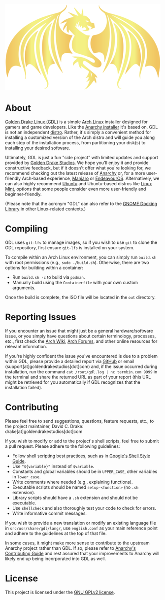 ![Golden Drake](assets/banner.svg)

# About

[Golden Drake Linux (GDL)](https://goldendrakestudios.com/golden-drake-linux/) is a simple [Arch Linux](https://www.archlinux.org/) installer designed for gamers and game developers. Like the [Anarchy installer](https://gitlab.com/anarchyinstaller/installer/) it's based on, GDL is not an independent [distro](https://en.wikipedia.org/wiki/Linux_distribution). Rather, it's simply a convenient method for installing a customized version of the Arch distro and will guide you along each step of the installation process, from partitioning your disk(s) to installing your desired software.

Ultimately, GDL is just a fun "side project" with limited updates and support provided by [Golden Drake Studios](https://goldendrakestudios.com/). We hope you'll enjoy it and provide constructive feedback, but if it doesn't offer what you're looking for, we recommend checking out the latest release of [Anarchy](https://gitlab.com/anarchyinstaller/installer/-/releases) or, for a more user-friendly Arch-based experience, [Manjaro](https://manjaro.org/download/) or [EndeavourOS](https://endeavouros.com/download/). Alternatively, we can also highly recommend [Ubuntu](https://ubuntu.com/download/desktop) and Ubuntu-based distros like [Linux Mint](https://www.linuxmint.com/download.php), options that some people consider even more user-friendly and beginner-friendly.

(Please note that the acronym "GDL" can also refer to the [GNOME Docking Library](https://gitlab.gnome.org/GNOME/gdl) in other Linux-related contexts.)

# Compiling

GDL uses `git-lfs` to manage images, so if you wish to use `git` to clone the GDL repository, first ensure `git-lfs` is installed on your system.

To compile within an Arch Linux environment, you can simply run `build.sh` with root permissions (e.g., `sudo ./build.sh`). Otherwise, there are two options for building within a container:

- Run `build.sh -c` to build via `podman`.
- Manually build using the `Containerfile` with your own custom arguments.

Once the build is complete, the ISO file will be located in the `out` directory.

# Reporting Issues

If you encounter an issue that might just be a general hardware/software issue, or you simply have questions about certain terminology, processes, etc., first check the [Arch Wiki](https://wiki.archlinux.org/), [Arch Forums](https://bbs.archlinux.org/), and other online resources for relevant information.

If you're highly confident the issue you've encountered is due to a problem within GDL, please provide a detailed report via [GitHub](https://github.com/GoldenDrakeStudios/golden-drake-linux/issues) or email (support[at]goldendrakestudios[dot]com) and, if the issue occurred during installation, run the command `cat /root/gdl.log | nc termbin.com 9999` in the terminal and share the returned URL as part of your report (this URL might be retrieved for you automatically if GDL recognizes that the installation failed).

# Contributing

Please feel free to send suggestions, questions, feature requests, etc., to the project maintainer, David C. Drake: drake[at]goldendrakestudios[dot]com

If you wish to modify or add to the project's shell scripts, feel free to submit a pull request. Please adhere to the following guidelines:

- Follow shell scripting best practices, such as in [Google's Shell Style Guide](https://google.github.io/styleguide/shellguide.html).
- Use `"${variable}"` instead of `$variable`.
- Constants and global variables should be in `UPPER_CASE`, other variables in `lower_case`.
- Write comments where needed (e.g., explaining functions).
- Executable scripts should be named `setup-<function>` (no `.sh` extension).
- Library scripts should have a `.sh` extension and should not be executable.
- Use `shellcheck` and also thoroughly test your code to check for errors.
- Write informative commit messages.

If you wish to provide a new translation or modify an existing language file in `src/usr/share/gdl/lang/`, use `english.conf` as your main reference point and adhere to the guidelines at the top of that file.

In some cases, it might make more sense to contribute to the upstream Anarchy project rather than GDL. If so, please refer to [Anarchy's Contributing Guide](https://gitlab.com/anarchyinstaller/installer/-/blob/master/CONTRIBUTING.md) and rest assured that your improvements to Anarchy will likely end up being incorporated into GDL as well.

# License

This project is licensed under the [GNU GPLv2 license](LICENSE).
